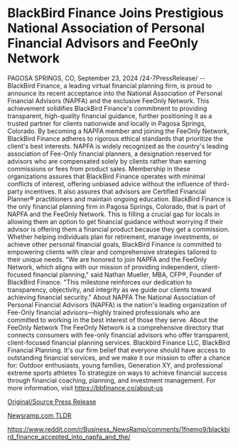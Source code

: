 # BlackBird Finance Joins Prestigious National Association of Personal Financial Advisors and FeeOnly Network

PAGOSA SPRINGS, CO, September 23, 2024 /24-7PressRelease/ -- BlackBird Finance, a leading virtual financial planning firm, is proud to announce its recent acceptance into the National Association of Personal Financial Advisors (NAPFA) and the exclusive FeeOnly Network. This achievement solidifies BlackBird Finance's commitment to providing transparent, high-quality financial guidance, further positioning it as a trusted partner for clients nationwide and locally in Pagosa Springs, Colorado.  By becoming a NAPFA member and joining the FeeOnly Network, BlackBird Finance adheres to rigorous ethical standards that prioritize the client's best interests. NAPFA is widely recognized as the country's leading association of Fee-Only financial planners, a designation reserved for advisors who are compensated solely by clients rather than earning commissions or fees from product sales. Membership in these organizations assures that BlackBird Finance operates with minimal conflicts of interest, offering unbiased advice without the influence of third-party incentives. It also assures that advisors are Certified Financial Planner® practitioners and maintain ongoing education.  BlackBird Finance is the only financial planning firm in Pagosa Springs, Colorado, that is part of NAPFA and the FeeOnly Network. This is filling a crucial gap for locals in allowing them an option to get financial guidance without worrying if their advisor is offering them a financial product because they get a commission. Whether helping individuals plan for retirement, manage investments, or achieve other personal financial goals, BlackBird Finance is committed to empowering clients with clear and comprehensive strategies tailored to their unique needs.  "We are honored to join NAPFA and the FeeOnly Network, which aligns with our mission of providing independent, client-focused financial planning," said Nathan Mueller, MBA, CFP®, Founder of BlackBird Finance. "This milestone reinforces our dedication to transparency, objectivity, and integrity as we guide our clients toward achieving financial security."  About NAPFA The National Association of Personal Financial Advisors (NAPFA) is the nation's leading organization of Fee-Only financial advisors—highly trained professionals who are committed to working in the best interest of those they serve.  About the FeeOnly Network The FeeOnly Network is a comprehensive directory that connects consumers with fee-only financial advisors who offer transparent, client-focused financial planning services.  Blackbird Finance LLC, BlackBird Financial Planning. It's our firm belief that everyone should have access to outstanding financial services, and we make it our mission to offer a chance for:  Outdoor enthusiasts, young families, Generation XY, and professional extreme sports athletes  To strategize on ways to achieve financial success through financial coaching, planning, and investment management. For more information, visit https://bbfinance.co/about-us 

[Original/Source Press Release](https://www.24-7pressrelease.com/press-release/514479/blackbird-finance-joins-prestigious-national-association-of-personal-financial-advisors-and-feeonly-network)
                    

[Newsramp.com TLDR](None) 

https://www.reddit.com/r/Business_NewsRamp/comments/1fnemo9/blackbird_finance_accepted_into_napfa_and_the/